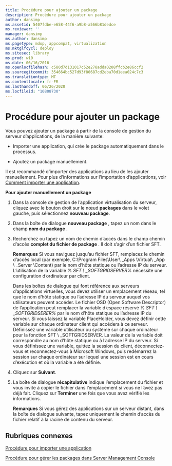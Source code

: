 ```yaml
---
title: Procédure pour ajouter un package
description: Procédure pour ajouter un package
author: dansimp
ms.assetid: 5407fdbe-e658-44f6-a9b8-a566b81dedce
ms.reviewer: ''
manager: dansimp
ms.author: dansimp
ms.pagetype: mdop, appcompat, virtualization
ms.mktglfcycl: deploy
ms.sitesec: library
ms.prod: w10
ms.date: 06/16/2016
ms.openlocfilehash: c580d7d131017c52e278adda0208ffcb2e86ccf2
ms.sourcegitcommit: 354664bc527d93f80687cd2eba70d1eea024c7c3
ms.translationtype: MT
ms.contentlocale: fr-FR
ms.lasthandoff: 06/26/2020
ms.locfileid: "10808730"
---
```

# Procédure pour ajouter un package


Vous pouvez ajouter un package à partir de la console de gestion du serveur d’applications, de la manière suivante:

-   Importer une application, qui crée le package automatiquement dans le processus.

-   Ajoutez un package manuellement.

Il est recommandé d’importer des applications au lieu de les ajouter manuellement. Pour plus d’informations sur l’importation d’applications, voir [Comment importer une application](how-to-import-an-applicationserver.md).

**Pour ajouter manuellement un package**

1.  Dans la console de gestion de l’application virtualisation du serveur, cliquez avec le bouton droit sur le nœud **packages** dans le volet gauche, puis sélectionnez **nouveau package**.

2.  Dans la boîte de dialogue **nouveau package** , tapez un nom dans le champ **nom du package** .

3.  Recherchez ou tapez un nom de chemin d’accès dans le champ chemin d’accès **complet du fichier de package** . Il doit s’agir d’un fichier SFT.

    **Remarques**  Si vous naviguez jusqu’au fichier SFT, remplacez le chemin d’accès local (par exemple, C:\\Program Files\\User\ _Apps \\Virtual\ _App \ _Server \\Content) par le nom d’hôte statique ou l’adresse IP du serveur. L’utilisation de la variable *% SFT \ _SOFTGRIDSERVER%* nécessite une configuration d’ordinateur par client.

    Dans les boîtes de dialogue qui font référence aux serveurs d’applications virtuelles, vous devez utiliser un emplacement réseau, tel que le nom d’hôte statique ou l’adresse IP du serveur auquel vos utilisateurs peuvent accéder. Le fichier OSD (Open Software Descriptor) de l’application peut remplacer la variable d’espace réservé *% SFT \ _SOFTGRIDSERER%* par le nom d’hôte statique ou l’adresse IP du serveur. Si vous laissez la variable PlaceHolder, vous devez définir cette variable sur chaque ordinateur client qui accédera à ce serveur. Définissez une variable utilisateur ou système sur chaque ordinateur pour la fonction SFT \ _SOFTGRIDSERVER. La valeur de la variable doit correspondre au nom d’hôte statique ou à l’adresse IP du serveur. Si vous définissez une variable, quittez la session du client, déconnectez-vous et reconnectez-vous à Microsoft Windows, puis redémarrez la session sur chaque ordinateur sur lequel une session est en cours d’exécution et où la variable a été définie.

     

4.  Cliquez sur **Suivant**.

5.  La boîte de dialogue **récapitulative** indique l’emplacement du fichier et vous invite à copier le fichier dans l’emplacement si vous ne l’avez pas déjà fait. Cliquez sur **Terminer** une fois que vous avez vérifié les informations.

    **Remarques**  Si vous gérez des applications sur un serveur distant, dans la boîte de dialogue suivante, tapez uniquement le chemin d’accès du fichier relatif à la racine de contenu du serveur.

     

## Rubriques connexes


[Procédure pour importer une application](how-to-import-an-applicationserver.md)

[Procédure pour gérer les packages dans Server Management Console](how-to-manage-packages-in-the-server-management-console.md)

 

 





